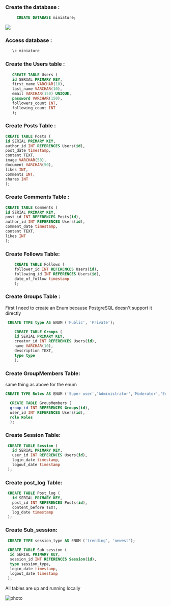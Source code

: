 
### Create the database :

```sql
	 CREATE DATABASE miniature;
```

![](https://i.ibb.co/FhwYwVR/create-database.png)

### Access database :

```sql
   \c miniature
```

### Create the Users table :

```sql
   CREATE TABLE Users (
   id SERIAL PRIMARY KEY,
   first_name VARCHAR(10),
   last_name VARCHAR(10),
   email VARCHAR(150) UNIQUE,
   password VARCHAR(150),
   followers_count INT,
   following_count INT
   );
```

### Create Posts Table :

```sql
CREATE TABLE Posts (
id SERIAL PRIMARY KEY,
author_id INT REFERENCES Users(id),
post_date timestamp,
content TEXT,
image VARCHAR(50),
document VARCHAR(50),
likes INT,
comments INT,
shares INT
);
```

### Create Comments Table :
 ```sql
 CREATE TABLE Comments (
 id SERIAL PRIMARY KEY,
 post_id INT REFERENCES Posts(id),
 author_id INT REFERENCES Users(id),
 comment_date timestamp,
 content TEXT,
 likes INT
 );
```

### Create Follows Table:

```sql
	CREATE TABLE Follows (
	follower_id INT REFERENCES Users(id),
	following_id INT REFERENCES Users(id),
	date_of_follow timestamp
	);
```

### Create Groups Table :

First I need to create an Enum because PostgreSQL doesn't support it directly 

```sql
 CREATE TYPE type AS ENUM ('Public', 'Private');
```

```sql
	CREATE TABLE Groups (
	id SERIAL PRIMARY KEY,
	creator_id INT REFERENCES Users(id),
	name VARCHAR(10),
	description TEXT,
	type type
	);
```

### Create GroupMembers Table:
same thing as above for the enum
```sql 
CREATE TYPE Roles AS ENUM ('Super user','Administrator','Moderator','Editor','Visitor');
```

```sql
  CREATE TABLE GroupMembers (
  group_id INT REFERENCES Groups(id),
  user_id INT REFERENCES Users(id),
  role Roles
  );
```

### Create Session Table:

```sql
 CREATE TABLE Session (
   id SERIAL PRIMARY KEY,
   user_id INT REFERENCES Users(id),
   login_date timestamp,
   logout_date timestamp
 );
```

### Create post_log Table:

```sql 
 CREATE TABLE Post_log (
   id SERIAL PRIMARY KEY,
   post_id INT REFERENCES Posts(id),
   content_before TEXT,
   log_date timestamp
 );
```

### Create Sub_session:

```sql
 CREATE TYPE session_type AS ENUM ('trending', 'newest');
```

```sql
 CREATE TABLE Sub_session (
  id SERIAL PRIMARY KEY,
  session_id INT REFERENCES Session(id),
  type session_type,
  login_date timestamp,
  logout_date timestamp
 );
```


All tables are up and running locally

![photo](https://i.ibb.co/pyz7j6Y/Screenshot-from-2024-03-12-13-43-12.png)

